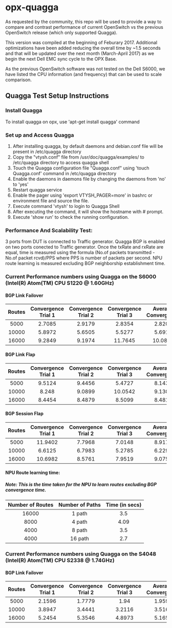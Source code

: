 # opx-quagga
As requested by the community, this repo will be used to provide a way to compare and contrast performance of current OpenSwitch vs the previous OpenSwitch release (which only supported Quagga). 

This version was compiled at the beginning of Feburary 2017.  Additional optimizations have been added reducing the overall time by ~1.5 seconds and that will be updated over the next month (March-April 2017) as we begin the next Dell EMC sync cycle to the OPX Base.


As the previous OpenSwitch software was not tested on the Dell S6000, we have listed the CPU information (and frequency) that can be used to scale comparison. 


## Quagga Test Setup Instructions
### Install Quagga
To install quagga on opx, use 'apt-get install quagga' command

### Set up and Access Quagga
1.	 After installing quagga, by default daemons and debian.conf file will be present in /etc/quagga directory
2.	Copy the "vtysh.conf" file from /usr/doc/quagga/examples/ to /etc/quagga directory to access quagga shell
3.	Touch the Quagga configuration file "Quagga.conf" using 'touch Quagga.conf' command in /etc/quagga directory
4.	Enable the daemons in daemons file by changing the daemons from 'no' to 'yes'
5.	Restart quagga service 
6.	Enable the pager using 'export VTYSH_PAGER=more' in bashrc or environment file and source the file.
7.	Execute command 'vtysh' to login to Quagga Shell
8.	After executing the command, it will show the hostname with # prompt.
9.	Execute 'show run' to check the running configuration.

### Performance And Scalability Test:
3 ports from DUT is connected to Traffic generator. Quagga BGP is enabled on two ports conected to Traffic generator. 
Once the txRate and rxRate are equal, time is measured using the formula (No.of packets transmitted - No.of packet rcvd)/PPS where PPS is number of packets per second.
NPU route learning is measured excluding BGP neighborship establishment time.


### Current Performance numbers using Quagga on the S6000 (Intel(R) Atom(TM) CPU S1220 @ 1.60GHz)
 
#### BGP Link Failover  
| Routes  | Convergence Trial 1 | Convergence Trial 2 | Convergence Trial 3 | Average Convergence |
| :-----: | :-----------------: | :-----------------: | :-----------------: | :-----------------: |
| 5000    | 2.7085              | 2.9179              | 2.8354              | 2.8206              |
| 10000   | 5.8972              |5.6505               |5.5277               |5.6918|
|16000|9.2849|9.1974|11.7645|10.0823|
 

#### BGP Link Flap
| Routes  | Convergence Trial 1 | Convergence Trial 2 | Convergence Trial 3 | Average Convergence |
| :-----: | :-----------------: | :-----------------: | :-----------------: | :-----------------: |
|5000|9.5124|9.4456|5.4727|8.1436|
|10000|8.248|9.0899|10.0542|9.1307|
|16000|8.4454|8.4879|8.5099|8.4811|

#### BGP Session Flap 
| Routes  | Convergence Trial 1 | Convergence Trial 2 | Convergence Trial 3 | Average Convergence |
| :-----: | :-----------------: | :-----------------: | :-----------------: | :-----------------: |
|5000|11.9402	|7.7968|	7.0148|	8.9173|
|	10000	|6.6125	|6.7983	|5.2785|	6.2298|
|	16000	|10.6982|8.5761|	7.9519|	9.0754|
 
#### NPU Route learning time: 
##### Note: This is the time taken for the NPU to learn routes excluding BGP convergence time.
|Number of Routes | Number of Paths | Time (in secs) |
| :-------------: | :-------------: | :------------: |
|16000	|1 path	|3.5|
|8000	|4 path	|4.09|
|4000	|8 path	|3.5|
|4000	|16 path|	2.7|


### Current Performance numbers using Quagga on the S4048 (Intel(R) Atom(TM) CPU S2338 @ 1.74GHz)
#### BGP Link Failover  
| Routes  | Convergence Trial 1 | Convergence Trial 2 | Convergence Trial 3 | Average Convergence |
| :-----: | :-----------------: | :-----------------: | :-----------------: | :-----------------: |
|	5000	|2.1596|	1.7779|	1.94	|1.9592|
|	10000	|3.8947	|3.4441|	3.2116|	3.5168|
|	16000	|5.2454|	5.3546	|4.8973|	5.1658|
 



